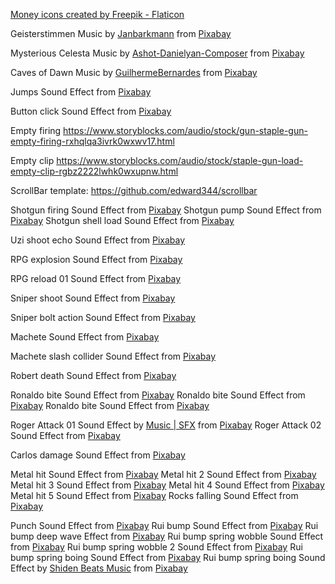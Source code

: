 <a href="https://www.flaticon.com/free-icons/money" title="money icons">Money icons created by Freepik - Flaticon</a>

Geisterstimmen Music by <a href="https://pixabay.com/pt/users/janbarkmann-118439/?utm_source=link-attribution&amp;utm_medium=referral&amp;utm_campaign=music&amp;utm_content=118442">Janbarkmann</a> from <a href="https://pixabay.com/music//?utm_source=link-attribution&amp;utm_medium=referral&amp;utm_campaign=music&amp;utm_content=118442">Pixabay</a>


Mysterious Celesta Music by <a href="https://pixabay.com/pt/users/ashot-danielyan-composer-27049680/?utm_source=link-attribution&amp;utm_medium=referral&amp;utm_campaign=music&amp;utm_content=114064">Ashot-Danielyan-Composer</a> from <a href="https://pixabay.com//?utm_source=link-attribution&amp;utm_medium=referral&amp;utm_campaign=music&amp;utm_content=114064">Pixabay</a>


Caves of Dawn Music by <a href="https://pixabay.com/pt/users/guilhermebernardes-24203804/?utm_source=link-attribution&amp;utm_medium=referral&amp;utm_campaign=music&amp;utm_content=10376">GuilhermeBernardes</a> from <a href="https://pixabay.com//?utm_source=link-attribution&amp;utm_medium=referral&amp;utm_campaign=music&amp;utm_content=10376">Pixabay</a>


Jumps Sound Effect from <a href="https://pixabay.com/?utm_source=link-attribution&amp;utm_medium=referral&amp;utm_campaign=music&amp;utm_content=65494">Pixabay</a>


Button click Sound Effect from <a href="https://pixabay.com/?utm_source=link-attribution&amp;utm_medium=referral&amp;utm_campaign=music&amp;utm_content=97915">Pixabay</a>

Empty firing https://www.storyblocks.com/audio/stock/gun-staple-gun-empty-firing-rxhqlqa3ivrk0wxwv17.html

Empty clip https://www.storyblocks.com/audio/stock/staple-gun-load-empty-clip-rgbz2222lwhk0wxupnw.html

ScrollBar template: https://github.com/edward344/scrollbar

Shotgun firing Sound Effect from <a href="https://pixabay.com/?utm_source=link-attribution&amp;utm_medium=referral&amp;utm_campaign=music&amp;utm_content=39753">Pixabay</a>
Shotgun pump Sound Effect from <a href="https://pixabay.com/?utm_source=link-attribution&amp;utm_medium=referral&amp;utm_campaign=music&amp;utm_content=81021">Pixabay</a>
Shotgun shell load Sound Effect from <a href="https://pixabay.com/?utm_source=link-attribution&amp;utm_medium=referral&amp;utm_campaign=music&amp;utm_content=6464">Pixabay</a>

Uzi shoot echo Sound Effect from <a href="https://pixabay.com/sound-effects/?utm_source=link-attribution&amp;utm_medium=referral&amp;utm_campaign=music&amp;utm_content=6349">Pixabay</a>

RPG explosion Sound Effect from <a href="https://pixabay.com/?utm_source=link-attribution&amp;utm_medium=referral&amp;utm_campaign=music&amp;utm_content=6288">Pixabay</a>

RPG reload 01 Sound Effect from <a href="https://pixabay.com/?utm_source=link-attribution&amp;utm_medium=referral&amp;utm_campaign=music&amp;utm_content=7132">Pixabay</a>

Sniper shoot Sound Effect from <a href="https://pixabay.com/?utm_source=link-attribution&amp;utm_medium=referral&amp;utm_campaign=music&amp;utm_content=39789">Pixabay</a>

Sniper bolt action Sound Effect from <a href="https://pixabay.com/?utm_source=link-attribution&amp;utm_medium=referral&amp;utm_campaign=music&amp;utm_content=71670">Pixabay</a>

Machete Sound Effect from <a href="https://pixabay.com/sound-effects/?utm_source=link-attribution&amp;utm_medium=referral&amp;utm_campaign=music&amp;utm_content=7174">Pixabay</a>

Machete slash collider Sound Effect from <a href="https://pixabay.com/sound-effects/?utm_source=link-attribution&amp;utm_medium=referral&amp;utm_campaign=music&amp;utm_content=36354">Pixabay</a>

Robert death Sound Effect from <a href="https://pixabay.com/?utm_source=link-attribution&amp;utm_medium=referral&amp;utm_campaign=music&amp;utm_content=6110">Pixabay</a>

Ronaldo bite Sound Effect from <a href="https://www.epidemicsound.com/track/yKXTvfXYFX/">Pixabay</a>
Ronaldo bite Sound Effect from <a href="https://www.epidemicsound.com/track/GXCF1mPgFl/">Pixabay</a>
Ronaldo bite Sound Effect from <a href="https://www.epidemicsound.com/track/mvKaG9VWcT/">Pixabay</a>

Roger Attack 01 Sound Effect by <a href="https://pixabay.com/pt/users/universfield-28281460/?utm_source=link-attribution&amp;utm_medium=referral&amp;utm_campaign=music&amp;utm_content=123106">Music | SFX</a> from <a href="https://pixabay.com//?utm_source=link-attribution&amp;utm_medium=referral&amp;utm_campaign=music&amp;utm_content=123106">Pixabay</a>
Roger Attack 02 Sound Effect from <a href="https://pixabay.com/?utm_source=link-attribution&amp;utm_medium=referral&amp;utm_campaign=music&amp;utm_content=5990">Pixabay</a>

Carlos damage Sound Effect from <a href="https://pixabay.com/sound-effects/?utm_source=link-attribution&amp;utm_medium=referral&amp;utm_campaign=music&amp;utm_content=47244">Pixabay</a>

Metal hit Sound Effect from <a href="https://pixabay.com/sound-effects/?utm_source=link-attribution&amp;utm_medium=referral&amp;utm_campaign=music&amp;utm_content=6963">Pixabay</a>
Metal hit 2 Sound Effect from <a href="https://pixabay.com/sound-effects/?utm_source=link-attribution&amp;utm_medium=referral&amp;utm_campaign=music&amp;utm_content=6917">Pixabay</a>
Metal hit 3 Sound Effect from <a href="https://pixabay.com/sound-effects/?utm_source=link-attribution&amp;utm_medium=referral&amp;utm_campaign=music&amp;utm_content=72681">Pixabay</a>
Metal hit 4 Sound Effect from <a href="https://pixabay.com/sound-effects/?utm_source=link-attribution&amp;utm_medium=referral&amp;utm_campaign=music&amp;utm_content=103310">Pixabay</a>
Metal hit 5 Sound Effect from <a href="https://pixabay.com/sound-effects/?utm_source=link-attribution&amp;utm_medium=referral&amp;utm_campaign=music&amp;utm_content=38417">Pixabay</a>
Rocks falling Sound Effect from <a href="https://pixabay.com/sound-effects/?utm_source=link-attribution&amp;utm_medium=referral&amp;utm_campaign=music&amp;utm_content=6304">Pixabay</a>

Punch Sound Effect from <a href="https://pixabay.com/sound-effects/?utm_source=link-attribution&amp;utm_medium=referral&amp;utm_campaign=music&amp;utm_content=14897">Pixabay</a>
Rui bump Sound Effect from <a href="https://pixabay.com/sound-effects/?utm_source=link-attribution&amp;utm_medium=referral&amp;utm_campaign=music&amp;utm_content=45732">Pixabay</a>
Rui bump deep wave Effect from <a href="https://pixabay.com/?utm_source=link-attribution&amp;utm_medium=referral&amp;utm_campaign=music&amp;utm_content=102934">Pixabay</a>
Rui bump spring wobble Sound Effect from <a href="https://pixabay.com/sound-effects/?utm_source=link-attribution&amp;utm_medium=referral&amp;utm_campaign=music&amp;utm_content=81382">Pixabay</a>
Rui bump spring wobble 2 Sound Effect from <a href="https://pixabay.com/?utm_source=link-attribution&amp;utm_medium=referral&amp;utm_campaign=music&amp;utm_content=105799">Pixabay</a>
Rui bump spring boing Sound Effect from <a href="https://pixabay.com/?utm_source=link-attribution&amp;utm_medium=referral&amp;utm_campaign=music&amp;utm_content=6222">Pixabay</a>
Rui bump spring boing Sound Effect by <a href="https://pixabay.com/pt/users/shidenbeatsmusic-25676252/?utm_source=link-attribution&amp;utm_medium=referral&amp;utm_campaign=music&amp;utm_content=110924">Shiden Beats Music</a> from <a href="https://pixabay.com//?utm_source=link-attribution&amp;utm_medium=referral&amp;utm_campaign=music&amp;utm_content=110924">Pixabay</a>